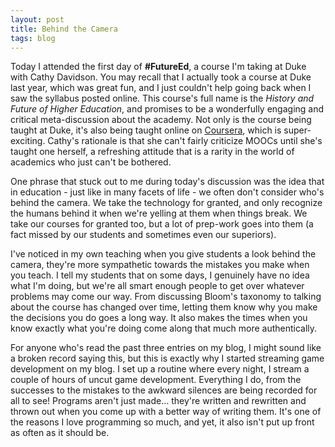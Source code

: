 ```yaml
---
layout: post
title: Behind the Camera
tags: blog
---
```

Today I attended the first day of **#FutureEd**, a course I'm taking at Duke
with Cathy Davidson. You may recall that I actually took a course at Duke last
year, which was great fun, and I just couldn't help going back when I saw the
syllabus posted online. This course's full name is the *History and Future of
Higher Education*, and promises to be a wonderfully engaging and critical
meta-discussion about the academy. Not only is the course being taught at Duke,
it's also being taught online on [Coursera][], which is super-exciting. Cathy's
rationale is that she can't fairly criticize MOOCs until she's taught one
herself, a refreshing attitude that is a rarity in the world of academics who
just can't be bothered.

One phrase that stuck out to me during today's discussion was the idea that
in education - just like in many facets of life - we often don't consider who's
behind the camera. We take the technology for granted, and only recognize the
humans behind it when we're yelling at them when things break. We take our
courses for granted too, but a lot of prep-work goes into them (a fact missed
by our students and sometimes even our superiors).

I've noticed in my own teaching when you give students a look behind the camera,
they're more sympathetic towards the mistakes you make when you teach. I tell
my students that on some days, I genuinely have no idea what I'm doing, but we're
all smart enough people to get over whatever problems may come our way. From
discussing Bloom's taxonomy to talking about the course has changed over time,
letting them know why you make the decisions you do goes a long way. It also 
makes the times when you know exactly what you're doing come along that much more
authentically.

For anyone who's read the past three entries on my blog, I might sound like a
broken record saying this, but this is exactly why I started streaming game
development on my blog. I set up a routine where every night, I stream a couple
of hours of uncut game development. Everything I do, from the successes to the
mistakes to the awkward silences are being recorded for all to see! Programs
aren't just made... they're written and rewritten and thrown out when you come
up with a better way of writing them. It's one of the reasons I love programming
so much, and yet, it also isn't put up front as often as it should be.


[Coursera]: https://www.coursera.org/course/highered

